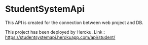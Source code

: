 # StudentSystemApi

This API is created for the connection between web project and DB. 

This project has been deployed by Heroku. Link : https://studentsystemapi.herokuapp.com/api/student/
